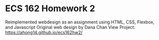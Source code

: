 # ECS 162 Homework 2
Reimplemented webdesign as an assignment using HTML, CSS, Flexbox, and Javascript
Original web design by Dana Chan
View Project: https://ahong14.github.io/ecs162hw2/
